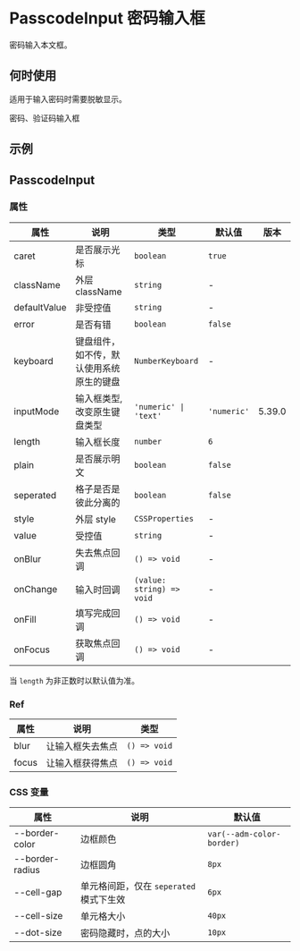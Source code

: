 # PasscodeInput 密码输入框 <Experimental></Experimental>

密码输入本文框。

## 何时使用

适用于输入密码时需要脱敏显示。

密码、验证码输入框

## 示例

<code src="./demos/demo1.tsx"></code>

## PasscodeInput

### 属性

| 属性         | 说明                                     | 类型                      | 默认值      | 版本   |
| ------------ | ---------------------------------------- | ------------------------- | ----------- | ------ |
| caret        | 是否展示光标                             | `boolean`                 | `true`      |        |
| className    | 外层 className                           | `string`                  | -           |        |
| defaultValue | 非受控值                                 | `string`                  | -           |        |
| error        | 是否有错                                 | `boolean`                 | `false`     |        |
| keyboard     | 键盘组件，如不传，默认使用系统原生的键盘 | `NumberKeyboard`          | -           |        |
| inputMode    | 输入框类型, 改变原生键盘类型             | `'numeric' \| 'text'`     | `'numeric'` | 5.39.0 |
| length       | 输入框长度                               | `number`                  | `6`         |        |
| plain        | 是否展示明文                             | `boolean`                 | `false`     |        |
| seperated    | 格子是否是彼此分离的                     | `boolean`                 | `false`     |        |
| style        | 外层 style                               | `CSSProperties`           | -           |        |
| value        | 受控值                                   | `string`                  | -           |        |
| onBlur       | 失去焦点回调                             | `() => void`              | -           |        |
| onChange     | 输入时回调                               | `(value: string) => void` | -           |        |
| onFill       | 填写完成回调                             | `() => void`              | -           |        |
| onFocus      | 获取焦点回调                             | `() => void`              | -           |        |

当 `length` 为非正数时以默认值为准。

### Ref

| 属性  | 说明             | 类型         |
| ----- | ---------------- | ------------ |
| blur  | 让输入框失去焦点 | `() => void` |
| focus | 让输入框获得焦点 | `() => void` |

### CSS 变量

| 属性            | 说明                                    | 默认值                    |
| --------------- | --------------------------------------- | ------------------------- |
| --border-color  | 边框颜色                                | `var(--adm-color-border)` |
| --border-radius | 边框圆角                                | `8px`                     |
| --cell-gap      | 单元格间距，仅在 `seperated` 模式下生效 | `6px`                     |
| --cell-size     | 单元格大小                              | `40px`                    |
| --dot-size      | 密码隐藏时，点的大小                    | `10px`                    |
